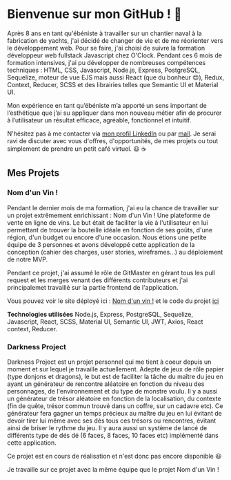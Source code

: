 # Bienvenue sur mon GitHub ! 👋

Après 8 ans en tant qu'ébéniste à travailler sur un chantier naval à la fabrication de yachts, j'ai décidé de changer de vie et de me réorienter vers le développement web. Pour se faire, j'ai choisi de suivre la formation développeur web fullstack Javascript chez O'Clock. Pendant ces 6 mois de formation intensives, j'ai pu développer de nombreuses compétences techniques : HTML, CSS, Javascript, Node.js, Express, PostgreSQL, Sequelize, moteur de vue EJS mais aussi React (que du bonheur :heart_eyes:), Redux, Context, Reducer, SCSS et des librairies telles que Semantic UI et Material UI. 

Mon expérience en tant qu’ébéniste m’a apporté un sens important de l’esthétique que j’ai su appliquer dans mon nouveau métier afin de procurer à l’utilisateur un résultat efficace, agréable, fonctionnel et intuitif.

N'hésitez pas à me contacter via [mon profil LinkedIn](https://www.linkedin.com/in/antoine-quelin/) ou par [mail](mailto:quelin.antoine@gmail.com). Je serai ravi de discuter avec vous d'offres, d'opportunités, de mes projets ou tout simplement de prendre un petit café virtuel. :smiley: :coffee: 

## Mes Projets


### Nom d'un Vin !

Pendant le dernier mois de ma formation, j'ai eu la chance de travailler sur un projet extrêmement enrichissant : Nom d'un Vin ! Une plateforme de vente en ligne de vins. Le but était de faciliter la vie à l'utilisateur en lui permettant de trouver la bouteille idéale en fonction de ses goûts, d'une région, d'un budget ou encore d'une occasion. Nous étions une petite équipe de 3 personnes et avons développé cette application de la conception (cahier des charges, user stories, wireframes...) au déploiement de notre MVP.

Pendant ce projet, j'ai assumé le rôle de GitMaster en gérant tous les pull request et les merges venant des différents contributeurs et j'ai principalemet travaillé sur la partie frontend de l'application.

Vous pouvez voir le site déployé ici : [Nom d'un vin !](http://www.nomdunvin.antoine-quelin.fr/) et le code du projet [ici](https://github.com/AntoineQuelin/Nom-d-un-vin-)

**Technologies utilisées**
Node.js, Express, PostgreSQL, Sequelize, Javascript, React, SCSS, Material UI, Semantic UI, JWT, Axios, React context, Reducer.



### Darkness Project

Darkness Project est un projet personnel qui me tient à coeur depuis un moment et sur lequel je travaille actuellement. Adepte de jeux de rôle papier (type donjons et dragons), le but est de faciliter la tâche du maître du jeu en ayant un générateur de rencontre aléatoire en fonction du niveau des personnages, de l'environnement et du type de monstre voulu. Il y a aussi un générateur de trésor aléatoire en fonction de la localisation, du contexte (fin de quête, trésor commun trouvé dans un coffre, sur un cadavre etc). Ce générateur fera gagner un temps précieux au maître du jeu en lui évitant de devoir tirer lui même avec ses dés tous ces trésors ou rencontres, évitant ainsi de briser le rythme du jeu. Il y aura aussi un système de lancé de différents type de dés dé (6 faces, 8 faces, 10 faces etc) implémenté dans cette application.

Ce projet est en cours de réalisation et n'est donc pas encore disponible :smiley:

Je travaille sur ce projet avec la même équipe que le projet Nom d'un Vin !
